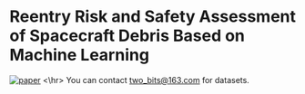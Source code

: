 # Reentry Risk and Safety Assessment of Spacecraft Debris Based on Machine Learning
[![paper](https://img.shields.io/badge/arXiv-Paper-brightgreen)](https://arxiv.org/abs/2302.10530)
<\hr>
You can contact two_bits@163.com for datasets.
